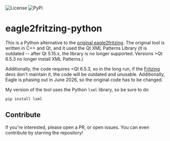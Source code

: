 ![License](https://img.shields.io/github/license/RAPTOR7762/eagle2fritzing-python)
![PyPi](https://img.shields.io/badge/version-v0.0.1a-blue)

# eagle2fritzing-python

This is a Python alternative to the [original eagle2fritzing](https://github.com/fritzing/eagle2fritzing). The original tool is written in C++ and Qt, and it used the Qt XML Patterns Library (it is outdated -- after Qt 5.15.x, the library is no longer supported. Versions >Qt 6.5.3 no longer install XML Patterns.) 

Additionally, the code requires <Qt 6.5.3, so in the long run, if the [Fritzing](https://fritzing.org) devs don't maintain it, the code will be outdated and unusable. Additionally, Eagle is phasing out in June 2026, so the original code has to be changed.

My version of the tool uses the Python `lxml` library, so be sure to do

```bash
pip install lxml
```

## Contribute

If you're interested, please open a PR, or open issues. You can even contribute by starring the repository!
